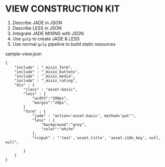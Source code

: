 # VIEW CONSTRUCTION KIT

1. Describe JADE in JSON
2. Describe LESS in JSON
3. Integrate JADE MIXINS with JSON
3. Use `gulp` to create JADE & LESS
4. Use normal `gulp` pipeline to build static resources

sample-view.json
```
{
    "include" : "_mixin_form",
    "include" : "_mixin_buttons",
    "include" : "_mixin_media",
    "include" : "_mixin_rating",
    "div" : {
        "class" : "asset-basic",
        "less" : {
            "width":"200px",
            "margin":"20px",
        }
        "form" : {
            "jade" : "action='asset-basic', method='put'",
            "less" : {
                "background":"grey",
                "color":"white"
            },
            "+input" : "'text','asset.title', 'asset.i18n_key', null, null",

        }
    }
}
```